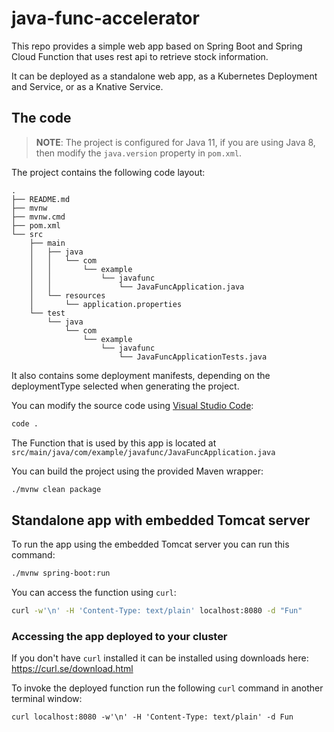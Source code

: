 # java-func-accelerator

This repo provides a simple web app based on Spring Boot and Spring Cloud Function that uses rest api to retrieve stock information.

It can be deployed as a standalone web app, as a Kubernetes Deployment and Service, or as a Knative Service.

## The code

> **NOTE**: The project is configured for Java 11, if you are using Java 8, then modify the `java.version` property in `pom.xml`.

The project contains the following code layout:

```text
.
├── README.md
├── mvnw
├── mvnw.cmd
├── pom.xml
└── src
    ├── main
    │   ├── java
    │   │   └── com
    │   │       └── example
    │   │           └── javafunc
    │   │               └── JavaFuncApplication.java
    │   └── resources
    │       └── application.properties
    └── test
        └── java
            └── com
                └── example
                    └── javafunc
                        └── JavaFuncApplicationTests.java
```

It also contains some deployment manifests, depending on the deploymentType selected when generating the project.

You can modify the source code using [Visual Studio Code](https://code.visualstudio.com/):

```bash
code .
```

The Function that is used by this app is located at `src/main/java/com/example/javafunc/JavaFuncApplication.java`

You can build the project using the provided Maven wrapper:

```bash
./mvnw clean package
```

## Standalone app with embedded Tomcat server

To run the app using the embedded Tomcat server you can run this command:

```bash
./mvnw spring-boot:run
```

You can access the function using `curl`:

```bash
curl -w'\n' -H 'Content-Type: text/plain' localhost:8080 -d "Fun"
```


### Accessing the app deployed to your cluster

If you don't have `curl` installed it can be installed using downloads here: https://curl.se/download.html

To invoke the deployed function run the following `curl` command in another terminal window:

```
curl localhost:8080 -w'\n' -H 'Content-Type: text/plain' -d Fun
```
